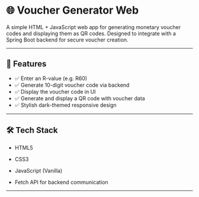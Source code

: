 # 🌐 Voucher Generator Web

A simple HTML + JavaScript web app for generating monetary voucher codes and displaying them as QR codes. Designed to integrate with a Spring Boot backend for secure voucher creation.

---

## 🚀 Features

- ✅ Enter an R-value (e.g. R60)
- ✅ Generate 10-digit voucher code via backend
- ✅ Display the voucher code in UI
- ✅ Generate and display a QR code with voucher data
- ✅ Stylish dark-themed responsive design

---

## 🛠️ Tech Stack

- HTML5
- CSS3
- JavaScript (Vanilla)

- Fetch API for backend communication

---

